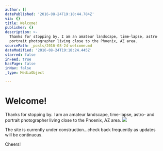 ```yaml
---
author: []
datePublished: '2016-08-24T19:18:44.784Z'
via: {}
title: Welcome!
publisher: {}
description: >-
  Thanks for stopping by. I am an amateur landscape, time-lapse, astro- and
  portrait photographer living close to the Phoenix, AZ area.
sourcePath: _posts/2016-08-24-welcome.md
dateModified: '2016-08-24T19:18:24.445Z'
starred: false
inFeed: true
hasPage: false
inNav: false
_type: MediaObject

---
```

# Welcome!

Thanks for stopping by. I am an amateur landscape, time-lapse, astro- and portrait photographer living close to the Phoenix, AZ area.
![](webkit-fake-url://45a02b78-5ba7-4680-b30d-843e3fb63767/imagejpeg)

The site is currently under construction...check back frequently as updates will be continuous.

Cheers!
